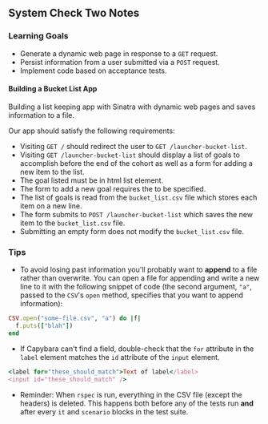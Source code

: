 ## System Check Two Notes

### Learning Goals
* Generate a dynamic web page in response to a `GET` request.
* Persist information from a user submitted via a `POST` request.
* Implement code based on acceptance tests.

#### Building a Bucket List App

Building a list keeping app with Sinatra with dynamic web pages and saves information to a file.

Our app should satisfy the following requirements:

* Visiting `GET /` should redirect the user to `GET /launcher-bucket-list`.
* Visiting `GET /launcher-bucket-list` should display a list of goals to accomplish before the end of the cohort as well as a form for adding a new item to the list.
* The goal listed must be in html list element.
* The form to add a new goal requires the to be specified.
* The list of goals is read from the `bucket_list.csv` file which stores each item on a new line.
* The form submits to `POST /launcher-bucket-list` which saves the new item to the `bucket_list.csv` file.
* Submitting an empty form does not modify the `bucket_list.csv` file.


### Tips

* To avoid losing past information you'll probably want to **append** to a file rather than overwrite. You can open a file for appending and write a new line to it with the following snippet of code (the second argument, `"a"`, passed to the `CSV`'s `open` method, specifies that you want to append information):

```ruby
CSV.open("some-file.csv", "a") do |f|
  f.puts(["blah"])
end
```
* If Capybara can't find a field, double-check that the `for` attribute in the `label` element matches the `id` attribute of the `input` element.

```ruby
<label for="these_should_match">Text of label</label>
<input id="these_should_match" />
```
* Reminder: When `rspec` is run, everything in the CSV file (except the headers) is deleted. This happens both before any of the tests run **and** after every `it` and `scenario` blocks in the test suite.
